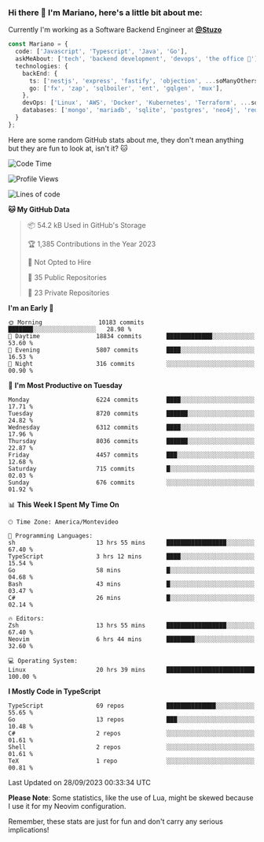 ### Hi there 👋 I'm Mariano, here's a little bit about me:

Currently I'm working as a Software Backend Engineer at [**@Stuzo**](https://www.stuzo.com/)

```ts
const Mariano = {
  code: ['Javascript', 'Typescript', 'Java', 'Go'],
  askMeAbout: ['tech', 'backend development', 'devops', 'the office 💼'],
  technologies: {
    backEnd: {
      ts: ['nestjs', 'express', 'fastify', 'objection', ...soManyOthersFrameworks],
      go: ['fx', 'zap', 'sqlboiler', 'ent', 'gqlgen', 'mux'],
    },
    devOps: ['Linux', 'AWS', 'Docker', 'Kubernetes', 'Terraform', ...soManyOthersTools],
    databases: ['mongo', 'mariadb', 'sqlite', 'postgres', 'neo4j', 'redis', ...],
  }
};
```

Here are some random GitHub stats about me, they don't mean anything but they are fun to look at, isn't it? 🐱

<!--START_SECTION:waka-->
![Code Time](http://img.shields.io/badge/Code%20Time-1%2C268%20hrs%205%20mins-blue)

![Profile Views](http://img.shields.io/badge/Profile%20Views-0-blue)

![Lines of code](https://img.shields.io/badge/From%20Hello%20World%20I%27ve%20Written-11.7%20million%20lines%20of%20code-blue)

**🐱 My GitHub Data** 

> 📦 54.2 kB Used in GitHub's Storage 
 > 
> 🏆 1,385 Contributions in the Year 2023
 > 
> 🚫 Not Opted to Hire
 > 
> 📜 35 Public Repositories 
 > 
> 🔑 23 Private Repositories 
 > 
**I'm an Early 🐤** 

```text
🌞 Morning                10183 commits       ███████░░░░░░░░░░░░░░░░░░   28.98 % 
🌆 Daytime                18834 commits       █████████████░░░░░░░░░░░░   53.60 % 
🌃 Evening                5807 commits        ████░░░░░░░░░░░░░░░░░░░░░   16.53 % 
🌙 Night                  316 commits         ░░░░░░░░░░░░░░░░░░░░░░░░░   00.90 % 
```
📅 **I'm Most Productive on Tuesday** 

```text
Monday                   6224 commits        ████░░░░░░░░░░░░░░░░░░░░░   17.71 % 
Tuesday                  8720 commits        ██████░░░░░░░░░░░░░░░░░░░   24.82 % 
Wednesday                6312 commits        ████░░░░░░░░░░░░░░░░░░░░░   17.96 % 
Thursday                 8036 commits        ██████░░░░░░░░░░░░░░░░░░░   22.87 % 
Friday                   4457 commits        ███░░░░░░░░░░░░░░░░░░░░░░   12.68 % 
Saturday                 715 commits         █░░░░░░░░░░░░░░░░░░░░░░░░   02.03 % 
Sunday                   676 commits         ░░░░░░░░░░░░░░░░░░░░░░░░░   01.92 % 
```


📊 **This Week I Spent My Time On** 

```text
🕑︎ Time Zone: America/Montevideo

💬 Programming Languages: 
sh                       13 hrs 55 mins      █████████████████░░░░░░░░   67.40 % 
TypeScript               3 hrs 12 mins       ████░░░░░░░░░░░░░░░░░░░░░   15.54 % 
Go                       58 mins             █░░░░░░░░░░░░░░░░░░░░░░░░   04.68 % 
Bash                     43 mins             █░░░░░░░░░░░░░░░░░░░░░░░░   03.47 % 
C#                       26 mins             █░░░░░░░░░░░░░░░░░░░░░░░░   02.14 % 

🔥 Editors: 
Zsh                      13 hrs 55 mins      █████████████████░░░░░░░░   67.40 % 
Neovim                   6 hrs 44 mins       ████████░░░░░░░░░░░░░░░░░   32.60 % 

💻 Operating System: 
Linux                    20 hrs 39 mins      █████████████████████████   100.00 % 
```

**I Mostly Code in TypeScript** 

```text
TypeScript               69 repos            ██████████████░░░░░░░░░░░   55.65 % 
Go                       13 repos            ███░░░░░░░░░░░░░░░░░░░░░░   10.48 % 
C#                       2 repos             ░░░░░░░░░░░░░░░░░░░░░░░░░   01.61 % 
Shell                    2 repos             ░░░░░░░░░░░░░░░░░░░░░░░░░   01.61 % 
TeX                      1 repo              ░░░░░░░░░░░░░░░░░░░░░░░░░   00.81 % 
```




 Last Updated on 28/09/2023 00:33:34 UTC
<!--END_SECTION:waka-->

**Please Note**: Some statistics, like the use of Lua, might be skewed because I use it for my Neovim configuration.

Remember, these stats are just for fun and don't carry any serious implications!
